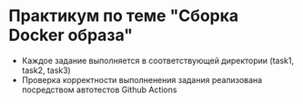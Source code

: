 # Практикум по теме "Сборка Docker образа"

- Каждое задание выполняется в соответствующей директории (task1, task2, task3)
- Проверка корректности выполненения задания реализована посредством автотестов Github Actions